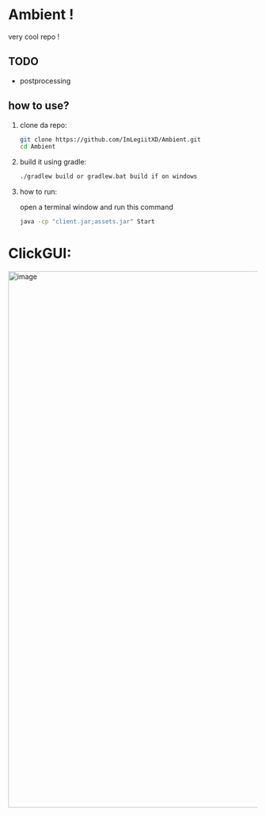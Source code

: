 # Ambient !

very cool repo !

## TODO

- postprocessing

## how to use?

1. clone da repo:

    ```bash
    git clone https://github.com/ImLegiitXD/Ambient.git  
    cd Ambient
    ```

 2. build it using gradle:

    ```bash
    ./gradlew build or gradlew.bat build if on windows
    ```

 3. how to run:

    open a terminal window and run this command
    ```bash
    java -cp "client.jar;assets.jar" Start
    ```

# ClickGUI:

<img width="1920" height="1080" alt="image" src="https://github.com/user-attachments/assets/6f33d60c-0c7a-49d0-86ab-d59c45b3e8de" />
